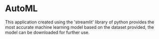 # AutoML
This application created using the 'streamlit' library of python provides the most accurate machine learning model based on the dataset provided, the model can be downloaded for further use.
